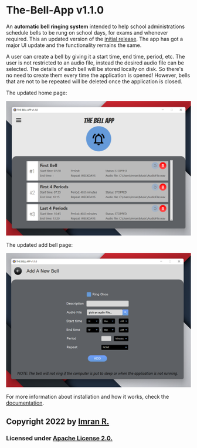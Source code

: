 # The-Bell-App v1.1.0

An **automatic bell ringing system** intended to help school administrations schedule bells to be rung on school days, for exams and whenever required. This an updated version of the [initial release](https://github.com/imran-2003/The-Bell-App/tree/version1.0.0). The app has got a major UI update and the functionality remains the same.

A user can create a bell by giving it a start time, end time, period, etc. The user is not restricted to an audio file, instead the desired audio file can be selected. The details of each bell will be stored locally on disk. So there's no need to create them every time the application is opened! However, bells that are not to be repeated will be deleted once the application is closed.

The updated home page:

![](https://github.com/imran-2003/The-Bell-App/blob/version1.1.0/Screenshots/v1.1.0%20home%20page.png)


The updated add bell page:

![](https://github.com/imran-2003/The-Bell-App/blob/version1.1.0/Screenshots/v1.1.0%20add%20new%20bell%20page.png)


For more information about installation and how it works, check the [documentation](https://github.com/space-ninja-x/The-Bell-App/wiki).


## **Copyright 2022** by [Imran R.](https://github.com/imran-2003)

### Licensed under [Apache License 2.0.](https://github.com/space-ninja-x/The-Bell-App/blob/main/LICENSE)
